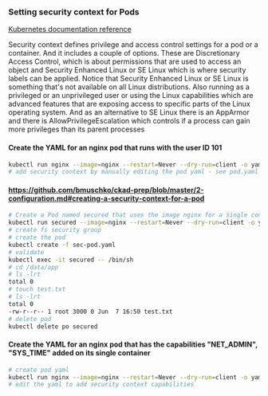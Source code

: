 ### Setting security context for Pods

[Kubernetes documentation reference](https://kubernetes.io/docs/tasks/configure-pod-container/security-context/)

Security context defines privilege and access control settings for a pod or a container. And it includes a couple of options. These are Discretionary Access Control, which is about permissions that are used to access an object and Security Enhanced Linux or SE Linux which is where security labels can be applied. Notice that Security Enhanced Linux or SE Linux is something that's not available on all Linux distributions. Also running as a privileged or an unprivileged user or using the Linux capabilities which are advanced features that are exposing access to specific parts of the Linux operating system. And as an alternative to SE Linux there is an AppArmor and there is AllowPrivilegeEscalation which controls if a process can gain more privileges than its parent processes

#### Create the YAML for an nginx pod that runs with the user ID 101
```bash
kubectl run nginx --image=nginx --restart=Never --dry-run=client -o yaml > pod.yaml
# add security context by manually editing the pod yaml - see pod.yaml for details
```
#### https://github.com/bmuschko/ckad-prep/blob/master/2-configuration.md#creating-a-security-context-for-a-pod
```bash
# Create a Pod named secured that uses the image nginx for a single container. Mount an emptyDir volume to the directory /data/app
kubectl run secured --image=nginx --restart=Never --dry-run=client -o yaml > sec-pod.yaml
# create fs security group 
# create the pod
kubectl create -f sec-pod.yaml
# validate
kubectl exec -it secured -- /bin/sh
# cd /data/app
# ls -lrt
total 0
# touch test.txt
# ls -lrt
total 0
-rw-r--r-- 1 root 3000 0 Jun  7 16:50 test.txt
# delete pod
kubectl delete po secured
```
#### Create the YAML for an nginx pod that has the capabilities "NET_ADMIN", "SYS_TIME" added on its single container
```bash
# create pod yaml
kubectl run nginx --image=nginx --restart=Never --dry-run=client -o yaml > sec-cap.yaml
# edit the yaml to add security context capabilities
```